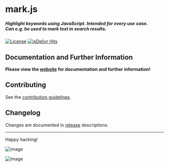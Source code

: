 # mark.js

##### Highlight keywords using JavaScript. Intended for every use case. <br> Can e.g. be used to mark text in search results.

[![License][license-image]][license]
[![jsDelivr Hits][jsdelivr-image]][jsdelivr]

## Documentation and Further Information

**Please view the [website][website] for documentation and further information!**

## Contributing

See the [contribution guidelines][contributing].

## Changelog

Changes are documented in [release][releases] descriptions.

---

Happy hacking!

[license]: https://raw.githubusercontent.com/julmot/mark.js/master/LICENSE
[jsdelivr]: https://www.jsdelivr.com/package/npm/mark.js

[license-image]: https://img.shields.io/badge/license-MIT-blue.svg
[jsdelivr-image]: https://data.jsdelivr.com/v1/package/npm/mark.js/badge?style=rounded

[website]: https://markjs.io/
[contributing]: https://github.com/julmot/mark.js/blob/master/CONTRIBUTING.md
[releases]: https://github.com/julmot/mark.js/releases



![image](https://user-images.githubusercontent.com/34887767/200136669-49c40010-b7dc-42ec-bcc6-bb1b9b46b502.png)

![image](https://user-images.githubusercontent.com/34887767/200136683-7c968a20-9541-44fb-8b5c-f53684ff57b7.png)

